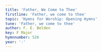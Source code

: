 ```yaml
---
title: 'Father, We Come to Thee'
firstline: 'Father, we come to thee'
topic: 'Hymns for Worship: Opening Hymns'
tune: 'Father, we come to thee'
author: F. E. Belden
key: F Major
hymnnumber: 526
year: '-'
---
```

